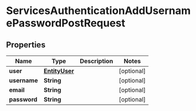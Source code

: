 

# ServicesAuthenticationAddUsernamePasswordPostRequest


## Properties

| Name | Type | Description | Notes |
|------------ | ------------- | ------------- | -------------|
|**user** | [**EntityUser**](EntityUser.md) |  |  [optional] |
|**username** | **String** |  |  [optional] |
|**email** | **String** |  |  [optional] |
|**password** | **String** |  |  [optional] |



